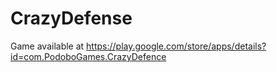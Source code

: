 # CrazyDefense
Game available at https://play.google.com/store/apps/details?id=com.PodoboGames.CrazyDefence 
